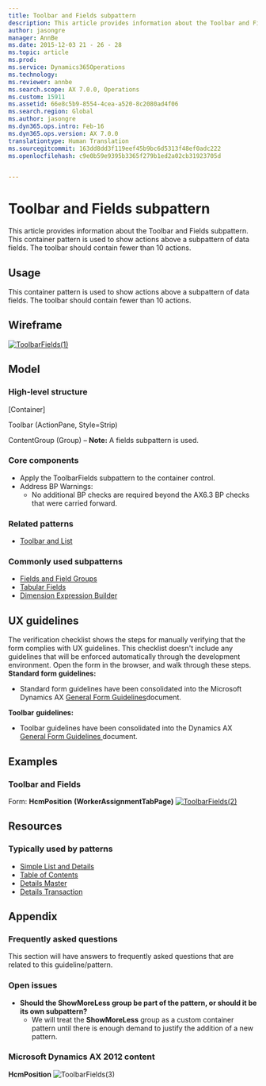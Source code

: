 ```yaml
---
title: Toolbar and Fields subpattern
description: This article provides information about the Toolbar and Fields subpattern. This container pattern is used to show actions above a subpattern of data fields. The toolbar should contain fewer than 10 actions.
author: jasongre
manager: AnnBe
ms.date: 2015-12-03 21 - 26 - 28
ms.topic: article
ms.prod: 
ms.service: Dynamics365Operations
ms.technology: 
ms.reviewer: annbe
ms.search.scope: AX 7.0.0, Operations
ms.custom: 15911
ms.assetid: 66e8c5b9-8554-4cea-a520-8c2080ad4f06
ms.search.region: Global
ms.author: jasongre
ms.dyn365.ops.intro: Feb-16
ms.dyn365.ops.version: AX 7.0.0
translationtype: Human Translation
ms.sourcegitcommit: 163dd8dd3f119eef45b9bc6d5313f48ef0adc222
ms.openlocfilehash: c9e0b59e9395b3365f279b1ed2a02cb31923705d


---
```


# <a name="toolbar-and-fields-subpattern"></a>Toolbar and Fields subpattern

This article provides information about the Toolbar and Fields subpattern. This container pattern is used to show actions above a subpattern of data fields. The toolbar should contain fewer than 10 actions.

<a name="usage"></a>Usage
-----

This container pattern is used to show actions above a subpattern of data fields. The toolbar should contain fewer than 10 actions.

## <a name="wireframe"></a>Wireframe
[![ToolbarFields(1)](./media/toolbarfields1.png)](./media/toolbarfields1.png)

## <a name="model"></a>Model
### <a name="high-level-structure"></a>High-level structure

\[Container\]

Toolbar (ActionPane, Style=Strip)

ContentGroup (Group) – **Note:** A fields subpattern is used.

### <a name="core-components"></a>Core components

-   Apply the ToolbarFields subpattern to the container control.
-   Address BP Warnings:
    -   No additional BP checks are required beyond the AX6.3 BP checks that were carried forward.

### <a name="related-patterns"></a>Related patterns

-   [Toolbar and List](toolbar-list-subpattern.md)

### <a name="commonly-used-subpatterns"></a>Commonly used subpatterns

-   [Fields and Field Groups](fields-field-groups-subpattern.md)
-   [Tabular Fields](tabular-fields-subpattern.md)
-   [Dimension Expression Builder](dimension-expression-builder-subpattern.md)

## <a name="ux-guidelines"></a>UX guidelines
The verification checklist shows the steps for manually verifying that the form complies with UX guidelines. This checklist doesn't include any guidelines that will be enforced automatically through the development environment. Open the form in the browser, and walk through these steps. **Standard form guidelines:**

-   Standard form guidelines have been consolidated into the Microsoft Dynamics AX [General Form Guidelines](general-form-guidelines.md)document.

**Toolbar** **guidelines:**

-   Toolbar guidelines have been consolidated into the Dynamics AX [General Form Guidelines ](general-form-guidelines.md)document.

## <a name="examples"></a>Examples
### <a name="toolbar-and-fields"></a>Toolbar and Fields

Form: **HcmPosition** **(WorkerAssignmentTabPage)** [![ToolbarFields(2)](./media/toolbarfields2-1024x131.png)](./media/toolbarfields2.png)

## <a name="resources"></a>Resources
### <a name="typically-used-by-patterns"></a>Typically used by patterns

-   [Simple List and Details](simple-list-details-form-pattern.md)
-   [Table of Contents](table-of-contents-form-pattern.md)
-   [Details Master](details-master-form-pattern.md)
-   [Details Transaction](details-transaction-form-pattern.md)

## <a name="appendix"></a>Appendix
### <a name="frequently-asked-questions"></a>Frequently asked questions

This section will have answers to frequently asked questions that are related to this guideline/pattern.

### <a name="open-issues"></a>Open issues

-   **Should the ShowMoreLess group be part of the pattern, or should it be its own subpattern?**
    -   We will treat the **ShowMoreLess** group as a custom container pattern until there is enough demand to justify the addition of a new pattern.

### <a name="microsoft-dynamics-ax-2012-content"></a>Microsoft Dynamics AX 2012 content

**HcmPosition** ![ToolbarFields(3)](./media/toolbarfields3.png)




<!--HONumber=Feb17_HO3-->


